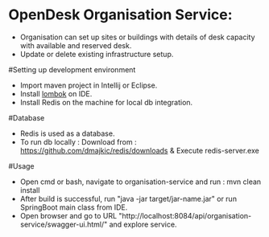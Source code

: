 # OpenDesk Organisation Service:
- Organisation can set up sites or buildings with details of desk capacity with available and reserved desk.
- Update or delete existing infrastructure setup.

#Setting up development environment
- Import maven project in Intellij or Eclipse.
- Install [lombok](https://www.baeldung.com/lombok-ide)  on IDE.
- Install Redis on the machine for local db integration.

#Database
- Redis is used as a database.
- To run db locally : Download from : https://github.com/dmajkic/redis/downloads & Execute redis-server.exe

#Usage
- Open cmd or bash, navigate to organisation-service and run : mvn clean install
- After build is successful, run "java -jar target/jar-name.jar" or run SpringBoot main class from IDE.
- Open browser and go to URL "http://localhost:8084/api/organisation-service/swagger-ui.html/" and explore service.
